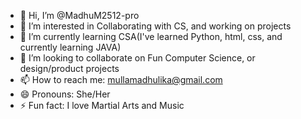 - 👋 Hi, I’m @MadhuM2512-pro
- 👀 I’m interested in Collaborating with CS, and working on projects
- 🌱 I’m currently learning CSA(I've learned Python, html, css, and currently learning JAVA)
- 💞️ I’m looking to collaborate on Fun Computer Science, or design/product projects
- 📫 How to reach me: mullamadhulika@gmail.com
- 😄 Pronouns: She/Her
- ⚡ Fun fact: I love Martial Arts and Music

<!---
MadhuM2512-pro/MadhuM2512-pro is a ✨ special ✨ repository because its `README.md` (this file) appears on your GitHub profile.
You can click the Preview link to take a look at your changes.
--->

